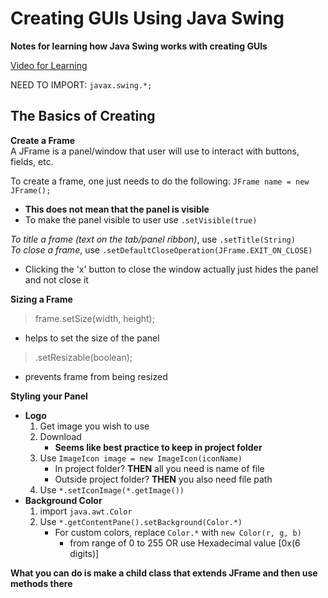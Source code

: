 # Creating GUIs Using Java Swing <br> 
**Notes for learning how Java Swing works with creating GUIs** 

[Video for Learning](https://www.youtube.com/watch?v=Kmgo00avvEw)

NEED TO IMPORT: `javax.swing.*;`

## The Basics of Creating 

**Create a Frame** <br> 
A JFrame is a panel/window that user will use to interact with buttons, fields, etc. 

To create a frame, one just needs to do the following: `JFrame name = new JFrame();` 
- **This does not mean that the panel is visible** 
- To make the panel visible to user use `.setVisible(true)`

*To title a frame (text on the tab/panel ribbon)*, use `.setTitle(String)` <br>
*To close a frame*, use `.setDefaultCloseOperation(JFrame.EXIT_ON_CLOSE)`
- Clicking the 'x' button to close the window actually just hides the panel and not close it 


**Sizing a Frame** 
> frame.setSize(width, height); <br> 
- helps to set the size of the panel 

>.setResizable(boolean); 
- prevents frame from being resized 

**Styling your Panel** <br> 
- **Logo**
    1. Get image you wish to use 
    2. Download 
        - **Seems like best practice to keep in project folder**
    3. Use `ImageIcon image = new ImageIcon(iconName)` 
        - In project folder? **THEN** all you need is name of file
        - Outside project folder? **THEN** you also need file path
    4. Use `*.setIconImage(*.getImage())`
- **Background Color**
    1. import `java.awt.Color`
    2. Use `*.getContentPane().setBackground(Color.*)`
        - For custom colors, replace `Color.*` with `new Color(r, g, b)`
            - from range of 0 to 255 OR use Hexadecimal value [0x(6 digits)]

**What you can do is make a child class that extends JFrame and then use methods there** 


